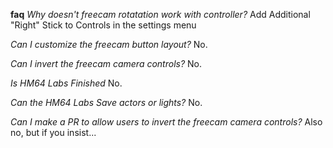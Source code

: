 **faq**
*Why doesn't freecam rotatation work with controller?*
Add Additional "Right" Stick to Controls in the settings menu

*Can I customize the freecam button layout?*
No.

*Can I invert the freecam camera controls?*
No.

*Is HM64 Labs Finished*
No.

*Can the HM64 Labs Save actors or lights?*
No.

*Can I make a PR to allow users to invert the freecam camera controls?*
Also no, but if you insist...
